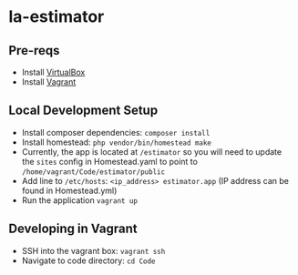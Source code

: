 # la-estimator

## Pre-reqs
- Install [VirtualBox](https://www.virtualbox.org/wiki/Downloads)
- Install [Vagrant](https://www.vagrantup.com/downloads.html)

## Local Development Setup
- Install composer dependencies: `composer install`
- Install homestead: `php vendor/bin/homestead make`
- Currently, the app is located at `/estimator` so you will need to update the `sites` config in Homestead.yaml to point to `/home/vagrant/Code/estimator/public`
- Add line to `/etc/hosts`: `<ip_address> estimator.app` (IP address can be found in Homestead.yml)
- Run the application `vagrant up`

## Developing in Vagrant
- SSH into the vagrant box: `vagrant ssh`
- Navigate to code directory: `cd Code`
